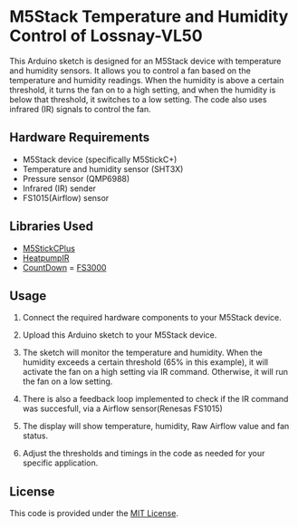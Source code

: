 # M5Stack Temperature and Humidity Control of Lossnay-VL50

This Arduino sketch is designed for an M5Stack device with temperature and humidity sensors. It allows you to control a fan based on the temperature and humidity readings. 
When the humidity is above a certain threshold, it turns the fan on to a high setting, and when the humidity is below that threshold, it switches to a low setting. The code also uses infrared (IR) signals to control the fan.

## Hardware Requirements

- M5Stack device (specifically M5StickC+)
- Temperature and humidity sensor (SHT3X)
- Pressure sensor (QMP6988)
- Infrared (IR) sender
- FS1015(Airflow) sensor

## Libraries Used

- [M5StickCPlus](https://github.com/m5stack/M5StickC-Plus)
- [HeatpumpIR](https://github.com/ToniA/arduino-heatpumpir)
- [CountDown](https://github.com/RobTillaart/CountDown)
= [FS3000](https://github.com/sparkfun/SparkFun_FS3000_Arduino_Library/tree/main)

## Usage

1. Connect the required hardware components to your M5Stack device.

2. Upload this Arduino sketch to your M5Stack device.

3. The sketch will monitor the temperature and humidity. When the humidity exceeds a certain threshold (65% in this example), it will activate the fan on a high setting via IR command. Otherwise, it will run the fan on a low setting.
4. There is also a feedback loop implemented to check if the IR command was succesfull, via a Airflow sensor(Renesas FS1015)

5. The display will show temperature, humidity, Raw Airflow value and fan status.

6. Adjust the thresholds and timings in the code as needed for your specific application.

## License

This code is provided under the [MIT License](LICENSE.md).
